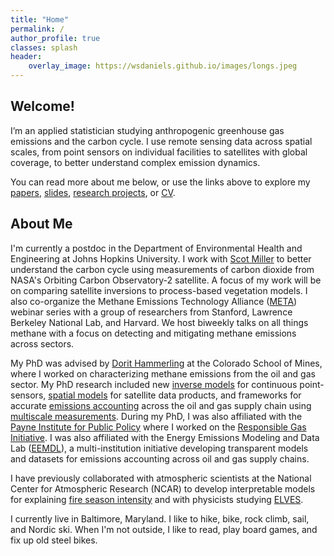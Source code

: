 ```yaml
---
title: "Home"
permalink: /
author_profile: true
classes: splash
header:
    overlay_image: https://wsdaniels.github.io/images/longs.jpeg
---
```



Welcome!
------
I’m an applied statistician studying anthropogenic greenhouse gas emissions and the carbon cycle. I use remote sensing data across spatial scales, from point sensors on individual facilities to satellites with global coverage, to better understand complex emission dynamics.

You can read more about me below, or use the links above to explore my [papers](https://wsdaniels.github.io/papers/), [slides](https://wsdaniels.github.io/slides/), [research projects](https://wsdaniels.github.io/research/), or [CV](https://wsdaniels.github.io/files/william_daniels_CV_full.pdf).



About Me
------
I'm currently a postdoc in the Department of Environmental Health and Engineering at Johns Hopkins University. I work with [Scot Miller](https://scotmmiller.github.io/) to better understand the carbon cycle using measurements of carbon dioxide from NASA's Orbiting Carbon Observatory-2 satellite. A focus of my work will be on comparing satellite inversions to process-based vegetation models. I also co-organize the Methane Emissions Technology Alliance ([META](https://ngi.stanford.edu/events-news/meta-seminars)) webinar series with a group of researchers from Stanford, Lawrence Berkeley National Lab, and Harvard. We host biweekly talks on all things methane with a focus on detecting and mitigating methane emissions across sectors.

My PhD was advised by [Dorit Hammerling](https://ams.mines.edu/hammerling-research-group/) at the Colorado School of Mines, where I worked on characterizing methane emissions from the oil and gas sector. My PhD research included new [inverse models](https://doi.org/10.48550/arXiv.2506.03395) for continuous point-sensors, [spatial models](https://wsdaniels.github.io/files/2021_daniels_MS_thesis.pdf) for satellite data products, and frameworks for accurate [emissions accounting](https://doi.org/10.1021/acs.est.2c06211) across the oil and gas supply chain using [multiscale measurements](https://doi.org/10.1021/acs.est.3c01121). During my PhD, I was also affiliated with the [Payne Institute for Public Policy](https://payneinstitute.mines.edu/) where I worked on the [Responsible Gas Initiative](https://www.mines.edu/global-energy-future/responsiblegas/). I was also affiliated with the Energy Emissions Modeling and Data Lab ([EEMDL](https://www.eemdl.utexas.edu/)), a multi-institution initiative developing transparent models and datasets for emissions accounting across oil and gas supply chains.

I have previously collaborated with atmospheric scientists at the National Center for Atmospheric Research (NCAR) to develop interpretable models for explaining [fire season intensity](https://doi.org/10.1029/2022JD036774) and with physicists studying [ELVES](https://wsdaniels.github.io/files/2019_daniels_physics_senior_design.pdf).

I currently live in Baltimore, Maryland. I like to hike, bike, rock climb, sail, and Nordic ski. When I'm not outside, I like to read, play board games, and fix up old steel bikes.

